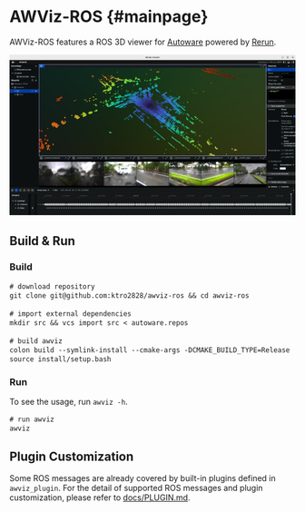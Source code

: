 # AWViz-ROS {#mainpage}

AWViz-ROS features a ROS 3D viewer for [Autoware](https://autoware.org) powered by [Rerun](https://rerun.io).

<div align="center">
    <img src="./awviz-viewer.png" alt="awviz-viewer" width="800">
</div>

## Build & Run

### Build

```shell
# download repository
git clone git@github.com:ktro2828/awviz-ros && cd awviz-ros

# import external dependencies
mkdir src && vcs import src < autoware.repos

# build awviz
colon build --symlink-install --cmake-args -DCMAKE_BUILD_TYPE=Release
source install/setup.bash
```

### Run

To see the usage, run `awviz -h`.

```shell
# run awviz
awviz
```

## Plugin Customization

Some ROS messages are already covered by built-in plugins defined in `awviz_plugin`.
For the detail of supported ROS messages and plugin customization, please refer to [docs/PLUGIN.md](./docs/PLUGIN.md).
